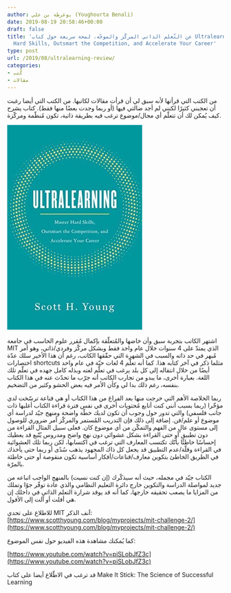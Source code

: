 ```yaml
---
author: يوغرطة بن علي (Youghourta Benali)
date: 2019-08-19 20:58:46+00:00
draft: false
title: 'عن التّعلم الذاتي المركّز والموجّه، لمحة سريعة حول كتاب Ultralearning: Master
  Hard Skills, Outsmart the Competition, and Accelerate Your Career'
type: post
url: /2019/08/ultralearning-review/
categories:
- كُتب
- مقالات
---
```


من الكتب التي قرأتها لأنه سبق لي أن قرأت مقالات لكاتبها. من الكتب التي أيضا رغبت أن تعجبني كثيرًا لكنني لم أجد ضالتي فيها (أو ربما وجدت بعضًا منها فقط). كتاب يشرح كيف يُمكن لك أن تتعلّم أي مجال/موضوع ترغب فيه بطريقة ذاتية، تكون مُنظّمة ومركّزة.




[![](ultralearning.jpg)
](https://www.it-scoop.com/2019/08/ultralearning-review/ultralearning/)




اشتهر الكاتب بتجربة سبق وأن خاضها والمُتعلّقة بإكمال مُقرر علوم الحاسب في جامعة MIT الذي يمتدّ على 4 سنوات خلال عام واحد فقط وبشكل مركّز وفردي/ذاتي، وهو أمر مُبهر في حد ذاته والسبب في الشهرة التي حقّقها الكاتب، رغم أن هذا الأخير سلك عدّة اختصارات shortcuts مثلما ذكر في آخر كتابه هذا. كما أنه تعلّم 4 لغات حيّة في عام واحد أيضًا من خلال انتقاله إلى كل بلد يرغب في تعلّم لغته وبذله كامل جهده في تعلّم تلك اللغة. بعبارة أخرى، ما يبدو من تجارب الكاتب أنه جرّب ما تحدّث عنه في هذا الكتاب بنفسه، رغم ذلك بدا لي وكأن الأمر فيه بعض الحشو وكثير من التضخيم.




ربما الخلاصة الأهم التي خرجت منها بعد الفراغ من هذا الكتاب أو هي قناعة ترسّخت لدي مؤخّرا (ربما بسبب أنني كنت أتابع مُحتويات أخرى في نفس فترة قراءة الكتاب أغلبها ذات جانب فلسفي) والتي تدور حول وجوب أن تكون لديك خطّة واضحة ومنهج جيّد لدراسة أي موضوع أو علم/فن. إضافة إلى ذلك فإن التدريب المُستمر والمركّز أمر ضروري للوصول إلى مستوى عالٍ من الفهم والتمكّن من أي موضوع كان. فعلى سبيل المثال القراءة من دون تطبيق أو حتى القراءة بشكل عشوائي دون نهج واضح ومدروس يُتّبع قد يعطيك إحساسًا خاطئًا بأنّك تكتسب المعارف التي ترغب في اكتسابها، لكن ربما تلك العشوائية في القراءة وقلّة/عدم التطبيق قد يجعل كل ذاك المجهود يذهب سُدًى أو ربما حتى يأخذك في الطريق الخاطئ بتكوين معارف/قناعات/أفكار أساسية تكون منقوصة أو حتى خاطئة بالمرّة.




الكتاب جيّد في مجمله، حيث أنه سيذكّرك (إن كنت نسيت) بالمنهج الواجب اتباعه من جديد لمواصلة الدراسة والتكوين خارج دائرة التعليم النظامي والذي عادة توفّر جوًا وتملك من المزايا ما يصعب تحقيقه خارجها، كما أنه قد يوقد شرارة التعلم الذاتي في داخلك إن هي أفلت أو آلت إلى الأفول.




للاطلاع على تحدي MIT آنف الذكر: [https://www.scotthyoung.com/blog/myprojects/mit-challenge-2/](https://www.scotthyoung.com/blog/myprojects/mit-challenge-2/)




كما يُمكنك مشاهدة هذه الفيديو حول نفس الموضوع:




[https://www.youtube.com/watch?v=piSLobJfZ3c](https://www.youtube.com/watch?v=piSLobJfZ3c)




قد ترغب في الاطّلاع أيضا على كتاب Make It Stick: The Science of Successful Learning
